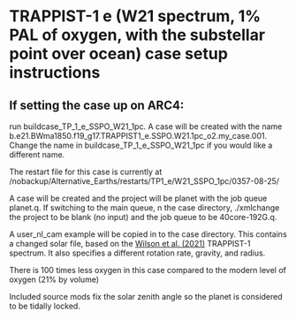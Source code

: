 # TRAPPIST-1 e (W21 spectrum, 1% PAL of oxygen, with the substellar point over ocean) case setup instructions

## If setting the case up on ARC4:

run buildcase_TP_1_e_SSPO_W21_1pc. A case will be created with the name b.e21.BWma1850.f19_g17.TRAPPIST1_e.SSPO.W21.1pc_o2.my_case.001. Change the name in buildcase_TP_1_e_SSPO_W21_1pc if you would like a different name.

The restart file for this case is currently at /nobackup/Alternative_Earths/restarts/TP1_e/W21_SSPO_1pc/0357-08-25/

A case will be created and the project will be planet with the job queue planet.q. If switching to the main queue, n the case directory, ./xmlchange the project to be blank (no input) and the job queue to be 40core-192G.q.

A user_nl_cam example will be copied in to the case directory. This contains a changed solar file, based on the [Wilson et al. (2021)](https://zenodo.org/record/4556130#.Y_82yezP39E) TRAPPIST-1 spectrum. It also specifies a different rotation rate, gravity, and radius.

There is 100 times less oxygen in this case compared to the modern level of oxygen (21% by volume)

Included source mods fix the solar zenith angle so the planet is considered to be tidally locked. 

